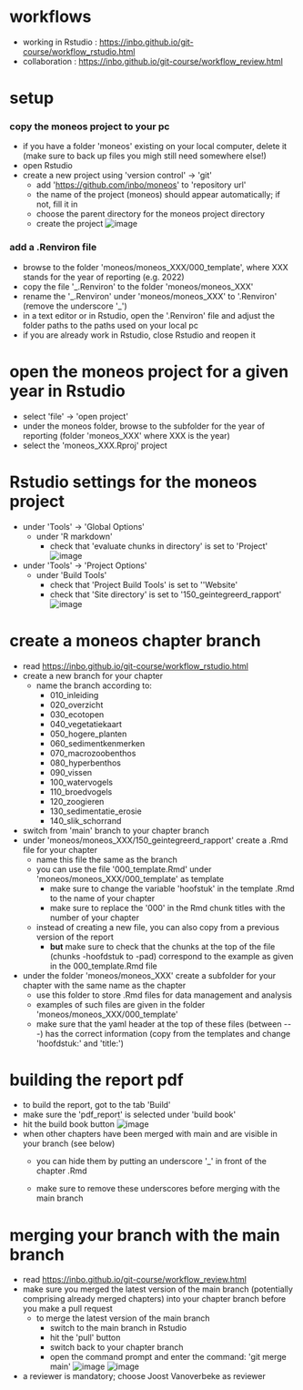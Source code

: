 # workflows

-   working in Rstudio : <https://inbo.github.io/git-course/workflow_rstudio.html>
-   collaboration : <https://inbo.github.io/git-course/workflow_review.html>

# setup

### copy the moneos project to your pc

-   if you have a folder 'moneos' existing on your local computer, delete it (make sure to back up files you migh still need somewhere else!)
-   open Rstudio
-   create a new project using 'version control' -\> 'git'
    -   add '<https://github.com/inbo/moneos>' to 'repository url'
    -   the name of the project (moneos) should appear automatically; if not, fill it in
    -   choose the parent directory for the moneos project directory
    -   create the project ![image](https://user-images.githubusercontent.com/45075881/170995002-4847b3b7-d0c6-4aef-93c4-48b9470b032d.png)

### add a .Renviron file

-   browse to the folder 'moneos/moneos_XXX/000_template', where XXX stands for the year of reporting (e.g. 2022)
-   copy the file '\_.Renviron' to the folder 'moneos/moneos_XXX'
-   rename the '\_.Renviron' under 'moneos/moneos_XXX' to '.Renviron' (remove the underscore '\_')
-   in a text editor or in Rstudio, open the '.Renviron' file and adjust the folder paths to the paths used on your local pc
-   if you are already work in Rstudio, close Rstudio and reopen it

# open the moneos project for a given year in Rstudio

-   select 'file' -\> 'open project'
-   under the moneos folder, browse to the subfolder for the year of reporting (folder 'moneos_XXX' where XXX is the year)
-   select the 'moneos_XXX.Rproj' project

# Rstudio settings for the moneos project

-   under 'Tools' -\> 'Global Options'
    -   under 'R markdown'
        -   check that 'evaluate chunks in directory' is set to 'Project' ![image](https://user-images.githubusercontent.com/45075881/171018619-bb8a6a2e-67b7-4990-9ed0-42a6d004bdcd.png)
-   under 'Tools' -\> 'Project Options'
    -   under 'Build Tools'
        -   check that 'Project Build Tools' is set to ''Website'
        -   check that 'Site directory' is set to '150_geintegreerd_rapport' ![image](https://user-images.githubusercontent.com/45075881/171019335-e213f765-ccab-43df-88bf-92f0ee053fe1.png)

# create a moneos chapter branch

-   read <https://inbo.github.io/git-course/workflow_rstudio.html>
-   create a new branch for your chapter
    -   name the branch according to:
        -   010_inleiding
        -   020_overzicht
        -   030_ecotopen
        -   040_vegetatiekaart
        -   050_hogere_planten
        -   060_sedimentkenmerken
        -   070_macrozoobenthos
        -   080_hyperbenthos
        -   090_vissen
        -   100_watervogels
        -   110_broedvogels
        -   120_zoogieren
        -   130_sedimentatie_erosie
        -   140_slik_schorrand
-   switch from 'main' branch to your chapter branch
-   under 'moneos/moneos_XXX/150_geintegreerd_rapport' create a .Rmd file for your chapter
    -   name this file the same as the branch
    -   you can use the file '000_template.Rmd' under 'moneos/moneos_XXX/000_template' as template
        -   make sure to change the variable 'hoofstuk' in the template .Rmd to the name of your chapter
        -   make sure to replace the '000' in the Rmd chunk titles with the number of your chapter
    -   instead of creating a new file, you can also copy from a previous version of the report
        -   **but** make sure to check that the chunks at the top of the file (chunks -hoofdstuk to -pad) correspond to the example as given in the 000_template.Rmd file
-   under the folder 'moneos/moneos_XXX' create a subfolder for your chapter with the same name as the chapter
    -   use this folder to store .Rmd files for data management and analysis
    -   examples of such files are given in the folder 'moneos/moneos_XXX/000_template'
    -   make sure that the yaml header at the top of these files (between ---) has the correct information (copy from the templates and change 'hoofdstuk:' and 'title:')

# building the report pdf

-   to build the report, got to the tab 'Build'
-   make sure the 'pdf_report' is selected under 'build book'
-   hit the build book button ![image](https://user-images.githubusercontent.com/45075881/171016595-b1a3f3a1-d8b6-4d5b-80f7-9f787fcc9827.png)
-   when other chapters have been merged with main and are visible in your branch (see below)
    -   you can hide them by putting an underscore '\_' in front of the chapter .Rmd

    -   make sure to remove these underscores before merging with the main branch

# merging your branch with the main branch

-   read <https://inbo.github.io/git-course/workflow_review.html>
-   make sure you merged the latest version of the main branch (potentially comprising already merged chapters) into your chapter branch before you make a pull request
    -   to merge the latest version of the main branch
        -   switch to the main branch in Rstudio
        -   hit the 'pull' button
        -   switch back to your chapter branch
        -   open the command prompt and enter the command: 'git merge main' ![image](https://user-images.githubusercontent.com/45075881/171015659-d57a66a4-dfec-4f1c-ac58-6cffd4b4ea90.png) ![image](https://user-images.githubusercontent.com/45075881/171015844-d28f3385-cfef-4727-8457-dc000c56ce89.png)
-   a reviewer is mandatory; choose Joost Vanoverbeke as reviewer
